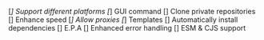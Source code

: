 [*] Support different platforms
[*] GUI command
[] Clone private repositories 
[] Enhance speed
[*] Allow proxies
[*] Templates
[] Automatically install dependencies
[] E.P.A
[] Enhanced error handling
[] ESM & CJS support